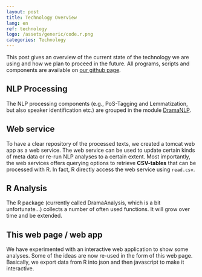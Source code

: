 ```yaml
---
layout: post
title: Technology Overview
lang: en
ref: technology
logo: /assets/generic/code.r.png
categories: Technology
---
```


This post gives an overview of the current state of the technology we are using and how we plan to proceed in the future. All programs, scripts and components are available on [our github page](http://github.com/quadrama).
<!--more-->

## NLP Processing

The NLP processing components (e.g., PoS-Tagging and Lemmatization, but also speaker identification etc.) are grouped in the module [DramaNLP](http://github.com/quadrama/DramaNLP).

## Web service

To have a clear repository of the processed texts, we created a tomcat web app as a web service. The web service can be used to update certain kinds of meta data or re-run NLP analyses to a certain extent. Most importantly, the web services offers querying options to retrieve **CSV-tables** that can be processed with R. In fact, R directly access the web service using `read.csv`.

## R Analysis
The R package (currently called DramaAnalysis, which is a bit unfortunate...) collects a number of often used functions. It will grow over time and be extended.

## This web page / web app
We have experimented with an interactive web application to show some analyses. Some of the ideas are now re-used in the form of this web page. Basically, we export data from R into json and then javascript to make it interactive.
